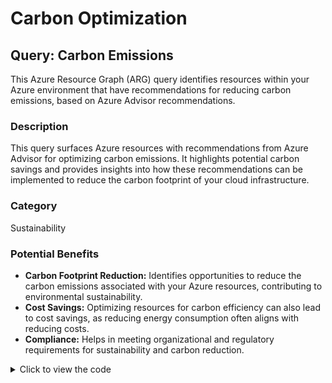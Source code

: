 # Carbon Optimization

## Query: Carbon Emissions

This Azure Resource Graph (ARG) query identifies resources within your Azure environment that have recommendations for reducing carbon emissions, based on Azure Advisor recommendations.

### Description

This query surfaces Azure resources with recommendations from Azure Advisor for optimizing carbon emissions. It highlights potential carbon savings and provides insights into how these recommendations can be implemented to reduce the carbon footprint of your cloud infrastructure.

### Category

Sustainability

### Potential Benefits

- **Carbon Footprint Reduction:** Identifies opportunities to reduce the carbon emissions associated with your Azure resources, contributing to environmental sustainability.
- **Cost Savings:** Optimizing resources for carbon efficiency can also lead to cost savings, as reducing energy consumption often aligns with reducing costs.
- **Compliance:** Helps in meeting organizational and regulatory requirements for sustainability and carbon reduction.

<details>
  <summary>Click to view the code</summary>
  <div class="code-block">
    <pre><code> advisorresources
| where tolower(type) == "microsoft.advisor/recommendations"
| extend RecommendationTypeId = tostring(properties.recommendationTypeId)
| where RecommendationTypeId in ("94aea435-ef39-493f-a547-8408092c22a7", "e10b1381-5f0a-47ff-8c7b-37bd13d7c974")
| extend properties = parse_json(properties)
| extend monthlyCarbonSavingsKg = toreal(properties.extendedProperties.PotentialMonthlyCarbonSavings)
| extend shortDescription=properties.shortDescription.problem, recommendationType=properties.extendedProperties.recommendationType, recommendationMessage=properties.extendedProperties.recommendationMessage, PotentialMonthlyCarbonEmissions=properties.extendedProperties.PotentialMonthlyCarbonEmissions, PotentialMonthlyCarbonSavings=properties.extendedProperties.PotentialMonthlyCarbonSavings
| extend ResourceId=properties.resourceMetadata.resourceId, ResourceType=tostring(properties.impactedField)
| project subscriptionId, resourceGroup,ResourceId,ResourceType, shortDescription,recommendationType, recommendationMessage, PotentialMonthlyCarbonEmissions, PotentialMonthlyCarbonSavings, monthlyCarbonSavingsKg, properties
</code></pre>
  </div>
</details>



